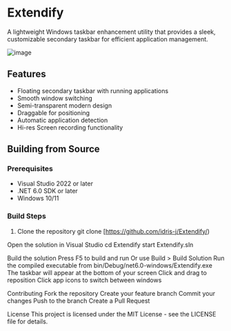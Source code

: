 # Extendify

A lightweight Windows taskbar enhancement utility that provides a sleek, customizable secondary taskbar for efficient application management.

![image](https://github.com/user-attachments/assets/e8b35228-bdc5-45b5-9404-13dac0ac9382)


## Features

- Floating secondary taskbar with running applications
- Smooth window switching
- Semi-transparent modern design
- Draggable for positioning
- Automatic application detection
- Hi-res Screen recording functionality

## Building from Source

### Prerequisites
- Visual Studio 2022 or later
- .NET 6.0 SDK or later
- Windows 10/11

### Build Steps
1. Clone the repository
git clone [https://github.com/idris-j/Extendify/)

Open the solution in Visual Studio
cd Extendify
start Extendify.sln


Build the solution
Press F5 to build and run
Or use Build > Build Solution
Run the compiled executable from bin/Debug/net6.0-windows/Extendify.exe
The taskbar will appear at the bottom of your screen
Click and drag to reposition
Click app icons to switch between windows

Contributing
Fork the repository
Create your feature branch
Commit your changes
Push to the branch
Create a Pull Request

License
This project is licensed under the MIT License - see the LICENSE file for details.

